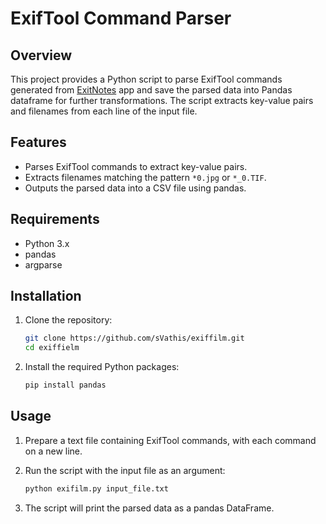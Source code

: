 # ExifTool Command Parser

## Overview

This project provides a Python script to parse ExifTool commands generated from [ExitNotes](https://github.com/tommi1hirvonen/ExifNotes) app and save the parsed data into Pandas dataframe for further transformations. The script extracts key-value pairs and filenames from each line of the input file.

## Features

- Parses ExifTool commands to extract key-value pairs.
- Extracts filenames matching the pattern `*0.jpg` or `*_0.TIF`.
- Outputs the parsed data into a CSV file using pandas.

## Requirements

- Python 3.x
- pandas
- argparse

## Installation

1. Clone the repository:
    ```sh
    git clone https://github.com/sVathis/exiffilm.git
    cd exiffielm
    ```

2. Install the required Python packages:
    ```sh
    pip install pandas
    ```

## Usage

1. Prepare a text file containing ExifTool commands, with each command on a new line.

2. Run the script with the input file as an argument:
    ```sh
    python exifilm.py input_file.txt
    ```

3. The script will print the parsed data as a pandas DataFrame.

